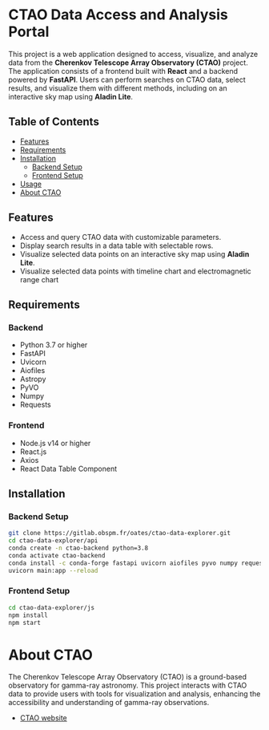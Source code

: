 # CTAO Data Access and Analysis Portal

This project is a web application designed to access, visualize, and analyze data from the **Cherenkov Telescope Array Observatory (CTAO)** project. The application consists of a frontend built with **React** and a backend powered by **FastAPI**. Users can perform searches on CTAO data, select results, and visualize them with different methods, including on an interactive sky map using **Aladin Lite**.

## Table of Contents

- [Features](#features)
- [Requirements](#requirements)
- [Installation](#installation)
  - [Backend Setup](#backend-setup)
  - [Frontend Setup](#frontend-setup)
- [Usage](#usage)
- [About CTAO](#about-ctao)

## Features

- Access and query CTAO data with customizable parameters.
- Display search results in a data table with selectable rows.
- Visualize selected data points on an interactive sky map using **Aladin Lite**.
- Visualize selected data points with timeline chart and electromagnetic range chart

## Requirements

### Backend

- Python 3.7 or higher
- FastAPI
- Uvicorn
- Aiofiles
- Astropy
- PyVO
- Numpy
- Requests

### Frontend

- Node.js v14 or higher
- React.js
- Axios
- React Data Table Component

## Installation

### Backend Setup

   ```bash
   git clone https://gitlab.obspm.fr/oates/ctao-data-explorer.git
   cd ctao-data-explorer/api
   conda create -n ctao-backend python=3.8
   conda activate ctao-backend
   conda install -c conda-forge fastapi uvicorn aiofiles pyvo numpy requests
   uvicorn main:app --reload
   ```
### Frontend Setup

   ```bash
   cd ctao-data-explorer/js
   npm install
   npm start
   ```

# About CTAO

The Cherenkov Telescope Array Observatory (CTAO) is a ground-based observatory for gamma-ray astronomy. This project interacts with CTAO data to provide users with tools for visualization and analysis, enhancing the accessibility and understanding of gamma-ray observations.
- [CTAO website](https://www.ctao.org/)